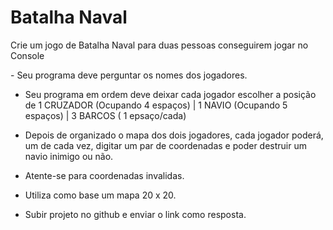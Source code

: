 
# Batalha Naval 
<p> Crie um jogo de Batalha Naval para duas pessoas conseguirem jogar no Console</p>

<p> 
- Seu programa deve perguntar os nomes dos jogadores. <br>

- Seu programa em ordem deve deixar cada jogador escolher a posição de 1 CRUZADOR (Ocupando 4 espaços) | 1 NAVIO (Ocupando 5 espaços) | 3 BARCOS ( 1 epsaço/cada) <br>

- Depois de organizado o mapa dos dois jogadores, cada jogador poderá, um de cada vez, digitar um par de coordenadas e poder destruir um navio inimigo ou não. <br>

- Atente-se para coordenadas invalidas. <br>

- Utiliza como base um mapa 20 x 20. <br>

- Subir projeto no github e enviar o link como resposta. </p>

